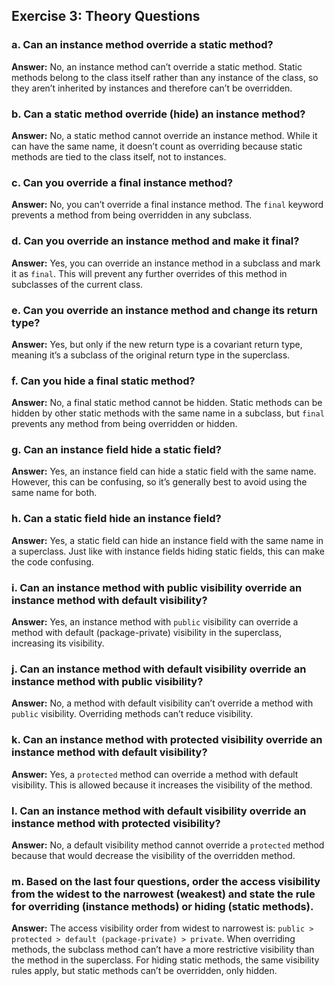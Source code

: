 ## Exercise 3: Theory Questions

### a. Can an instance method override a static method?
**Answer:** No, an instance method can’t override a static method. Static methods belong to the class itself rather than any instance of the class, so they aren’t inherited by instances and therefore can’t be overridden.

### b. Can a static method override (hide) an instance method?
**Answer:** No, a static method cannot override an instance method. While it can have the same name, it doesn’t count as overriding because static methods are tied to the class itself, not to instances.

### c. Can you override a final instance method?
**Answer:** No, you can’t override a final instance method. The `final` keyword prevents a method from being overridden in any subclass.

### d. Can you override an instance method and make it final?
**Answer:** Yes, you can override an instance method in a subclass and mark it as `final`. This will prevent any further overrides of this method in subclasses of the current class.

### e. Can you override an instance method and change its return type?
**Answer:** Yes, but only if the new return type is a covariant return type, meaning it’s a subclass of the original return type in the superclass.

### f. Can you hide a final static method?
**Answer:** No, a final static method cannot be hidden. Static methods can be hidden by other static methods with the same name in a subclass, but `final` prevents any method from being overridden or hidden.

### g. Can an instance field hide a static field?
**Answer:** Yes, an instance field can hide a static field with the same name. However, this can be confusing, so it’s generally best to avoid using the same name for both.

### h. Can a static field hide an instance field?
**Answer:** Yes, a static field can hide an instance field with the same name in a superclass. Just like with instance fields hiding static fields, this can make the code confusing.

### i. Can an instance method with public visibility override an instance method with default visibility?
**Answer:** Yes, an instance method with `public` visibility can override a method with default (package-private) visibility in the superclass, increasing its visibility.

### j. Can an instance method with default visibility override an instance method with public visibility?
**Answer:** No, a method with default visibility can’t override a method with `public` visibility. Overriding methods can’t reduce visibility.

### k. Can an instance method with protected visibility override an instance method with default visibility?
**Answer:** Yes, a `protected` method can override a method with default visibility. This is allowed because it increases the visibility of the method.

### l. Can an instance method with default visibility override an instance method with protected visibility?
**Answer:** No, a default visibility method cannot override a `protected` method because that would decrease the visibility of the overridden method.

### m. Based on the last four questions, order the access visibility from the widest to the narrowest (weakest) and state the rule for overriding (instance methods) or hiding (static methods).
**Answer:** The access visibility order from widest to narrowest is: `public > protected > default (package-private) > private`. When overriding methods, the subclass method can’t have a more restrictive visibility than the method in the superclass. For hiding static methods, the same visibility rules apply, but static methods can’t be overridden, only hidden.

